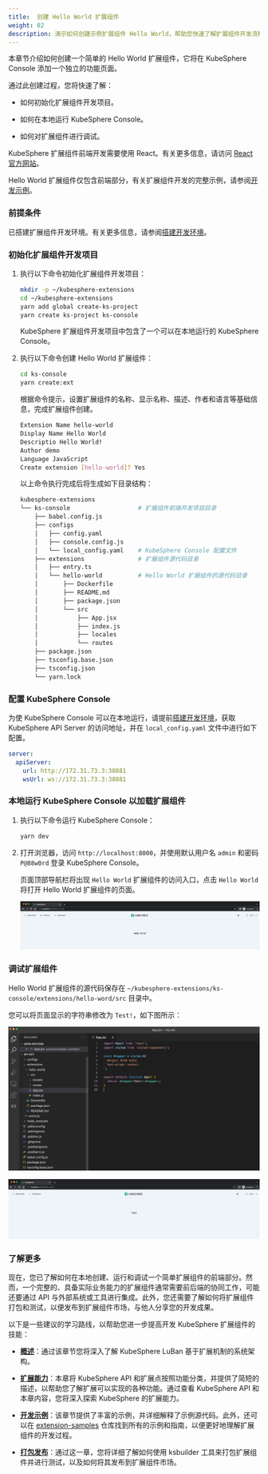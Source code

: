 ```yaml
---
title:  创建 Hello World 扩展组件
weight: 02
description: 演示如何创建示例扩展组件 Hello World，帮助您快速了解扩展组件开发流程
---
```


本章节介绍如何创建一个简单的 Hello World 扩展组件，它将在 KubeSphere Console 添加一个独立的功能页面。

通过此创建过程，您将快速了解：

- 如何初始化扩展组件开发项目。

- 如何在本地运行 KubeSphere Console。

- 如何对扩展组件进行调试。

KubeSphere 扩展组件前端开发需要使用 React。有关更多信息，请访问 [React 官方网站](https://reactjs.org)。

Hello World 扩展组件仅包含前端部分，有关扩展组件开发的完整示例，请参阅[开发示例](../../examples)。


### 前提条件

已搭建扩展组件开发环境。有关更多信息，请参阅[搭建开发环境](../../quickstart/prepare-development-environment/)。

### 初始化扩展组件开发项目

1. 执行以下命令初始化扩展组件开发项目：

   ```bash
   mkdir -p ~/kubesphere-extensions
   cd ~/kubesphere-extensions
   yarn add global create-ks-project
   yarn create ks-project ks-console
   ```

   KubeSphere 扩展组件开发项目中包含了一个可以在本地运行的 KubeSphere Console。

2. 执行以下命令创建 Hello World 扩展组件：

   ```bash
   cd ks-console
   yarn create:ext
   ```

   根据命令提示，设置扩展组件的名称、显示名称、描述、作者和语言等基础信息，完成扩展组件创建。

   ```bash
   Extension Name hello-world
   Display Name Hello World
   Descriptio Hello World!
   Author demo
   Language JavaScript
   Create extension [hello-world]? Yes
   ```

   以上命令执行完成后将生成如下目录结构：

   ```bash
   kubesphere-extensions          
   └── ks-console                   # 扩展组件前端开发项目目录
       ├── babel.config.js
       ├── configs
       │   ├── config.yaml
       │   ├── console.config.js
       │   └── local_config.yaml    # KubeSphere Console 配置文件
       ├── extensions               # 扩展组件源代码目录
       │   ├── entry.ts
       │   └── hello-world          # Hello World 扩展组件的源代码目录
       │       ├── Dockerfile
       │       ├── README.md
       │       ├── package.json
       │       └── src
       │           ├── App.jsx
       │           ├── index.js
       │           ├── locales
       │           └── routes
       ├── package.json
       ├── tsconfig.base.json
       ├── tsconfig.json
       └── yarn.lock
   ```


### 配置 KubeSphere Console

为使 KubeSphere Console 可以在本地运行，请提前[搭建开发环境](../prepare-development-environment/)，获取KubeSphere API Server 的访问地址，并在 `local_config.yaml` 文件中进行如下配置。

```yaml
server:
  apiServer:
    url: http://172.31.73.3:30881
    wsUrl: ws://172.31.73.3:30881
```


### 本地运行 KubeSphere Console 以加载扩展组件

1. 执行以下命令运行 KubeSphere Console：

   ```bash
   yarn dev
   ```

2. 打开浏览器，访问 `http://localhost:8000`，并使用默认用户名 `admin` 和密码 `P@88w0rd` 登录 KubeSphere Console。

   页面顶部导航栏将出现 `Hello World` 扩展组件的访问入口，点击 `Hello World` 将打开 Hello World 扩展组件的页面。

   ![demo-plugin-dashboard.png](./hello-world-extension-dashboard.png?width=1080px)

### 调试扩展组件

Hello World 扩展组件的源代码保存在 `~/kubesphere-extensions/ks-console/extensions/hello-word/src` 目录中。

您可以将页面显示的字符串修改为 `Test!`，如下图所示：

![coding.png](./coding.png?width=1080px)

![preview.png](./preview.png?width=1080px)


### 了解更多

现在，您已了解如何在本地创建、运行和调试一个简单扩展组件的前端部分。然而，一个完整的、具备实际业务能力的扩展组件通常需要前后端的协同工作，可能还要通过 API 与外部系统或工具进行集成。此外，您还需要了解如何将扩展组件打包和测试，以便发布到扩展组件市场，与他人分享您的开发成果。

以下是一些建议的学习路线，以帮助您进一步提高开发 KubeSphere 扩展组件的技能：

- **[概述](../../overview)**：通过该章节您将深入了解 KubeSphere LuBan 基于扩展机制的系统架构。

- **[扩展能力](../../feature-customization)**：本章将 KubeSphere API 和扩展点按照功能分类，并提供了简短的描述，以帮助您了解扩展可以实现的各种功能。通过查看 KubeSphere API 和本章内容，您将深入探索 KubeSphere 的扩展能力。

- **[开发示例](../../examples)**：该章节提供了丰富的示例，并详细解释了示例源代码。此外，还可以在 [extension-samples](https://github.com/kubesphere/extension-samples) 仓库找到所有的示例和指南，以便更好地理解扩展组件的开发过程。

- **[打包发布](../../packaging-and-release)**：通过这一章，您将详细了解如何使用 ksbuilder 工具来打包扩展组件并进行测试，以及如何将其发布到扩展组件市场。

<!-- [最佳实践](../../best-practices) 为了帮助您的扩展组件无缝融入 KubeSphere 用户界面，此章节介绍了大量创建扩展组件 UI 的最佳实践。 -->